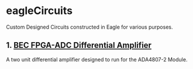 # eagleCircuits
Custom Designed Circuits constructed in Eagle for various purposes.

## 1. [BEC FPGA-ADC Differential Amplifier](https://github.com/mattgebert/eagleCircuits/tree/master/BEC%20FPGA-ADC%20Differential%20Amplifier)
A two unit differential amplifier designed to run for the ADA4807-2 Module.
